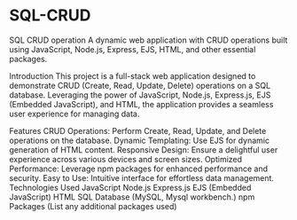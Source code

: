 # SQL-CRUD
SQL CRUD operation
A dynamic web application with CRUD operations built using JavaScript, Node.js, Express, EJS, HTML, and other essential packages.


Introduction
This project is a full-stack web application designed to demonstrate CRUD (Create, Read, Update, Delete) operations on a SQL database. Leveraging the power of JavaScript, Node.js, Express.js, EJS (Embedded JavaScript), and HTML, the application provides a seamless user experience for managing data.

Features
CRUD Operations: Perform Create, Read, Update, and Delete operations on the database.
Dynamic Templating: Use EJS for dynamic generation of HTML content.
Responsive Design: Ensure a delightful user experience across various devices and screen sizes.
Optimized Performance: Leverage npm packages for enhanced performance and security.
Easy to Use: Intuitive interface for effortless data management.
Technologies Used
JavaScript
Node.js
Express.js
EJS (Embedded JavaScript)
HTML
SQL Database (MySQL, Mysql workbench.)
npm Packages (List any additional packages used)
